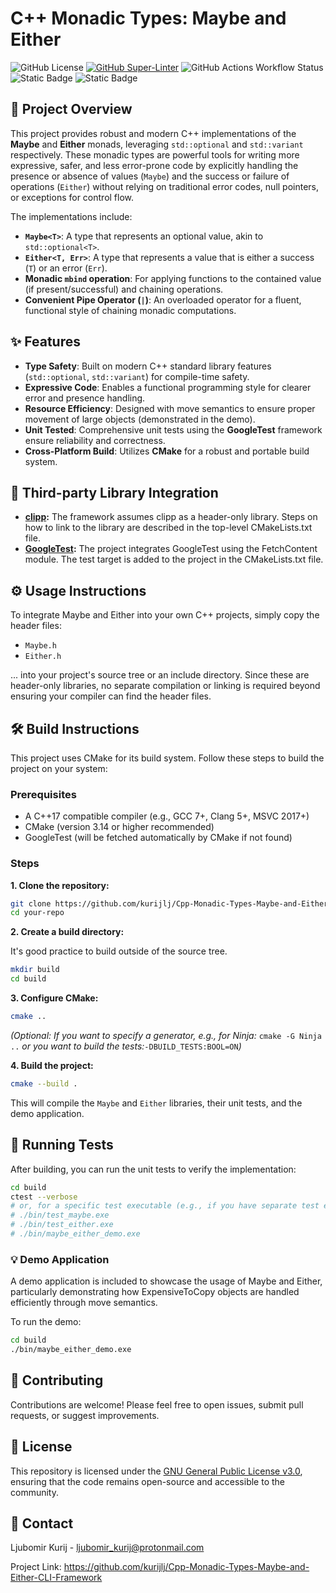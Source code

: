 # C++ Monadic Types: Maybe and Either

![GitHub License](https://img.shields.io/github/license/kurijlj/Cpp-Monadic-Types-Maybe-and-Either)
[![GitHub Super-Linter](https://github.com/kurijlj/Cpp-Monadic-Types-Maybe-and-Either/actions/workflows/code-syntax-style-check.yml/badge.svg)](https://github.com/marketplace/actions/super-linter)
![GitHub Actions Workflow Status](https://img.shields.io/github/actions/workflow/status/kurijlj/Cpp-Monadic-Types-Maybe-and-Either/cmake-multi-platform.yml?branch=main&event=push&style=flat&logo=cmake&label=CMake%20build&labelColor=%23064F8C)
![Static Badge](https://img.shields.io/badge/-v17-%23ffffff?style=flat&logo=cplusplus&labelColor=%2300599C)
![Static Badge](https://img.shields.io/badge/-3.14-%23ffffff?style=flat&logo=cmake&labelColor=%23064F8C)

## 🚀 Project Overview

This project provides robust and modern C++ implementations of the **Maybe** and
**Either** monads, leveraging `std::optional` and `std::variant` respectively.
These monadic types are powerful tools for writing more expressive, safer, and
less error-prone code by explicitly handling the presence or absence of values
(`Maybe`) and the success or failure of operations (`Either`) without relying on
traditional error codes, null pointers, or exceptions for control flow.

The implementations include:

* **`Maybe<T>`**: A type that represents an optional value,
akin to `std::optional<T>`.
* **`Either<T, Err>`**: A type that represents a value that is either a success
(`T`) or an error (`Err`).
* **Monadic `mbind` operation**: For applying functions to the contained value
(if present/successful) and chaining operations.
* **Convenient Pipe Operator (`|`)**: An overloaded operator for a fluent,
functional style of chaining monadic computations.

## ✨ Features

* **Type Safety**: Built on modern C++ standard library features
(`std::optional`, `std::variant`) for compile-time safety.
* **Expressive Code**: Enables a functional programming style for clearer error
and presence handling.
* **Resource Efficiency**: Designed with move semantics to ensure proper
movement of large objects (demonstrated in the demo).
* **Unit Tested**: Comprehensive unit tests using the **GoogleTest** framework
ensure reliability and correctness.
* **Cross-Platform Build**: Utilizes **CMake** for a robust and
portable build system.

## 🧩 Third-party Library Integration

* **[clipp](https://github.com/muellan/clipp):** The framework assumes clipp as
  a header-only library. Steps on how to link to the library are described in
  the top-level CMakeLists.txt file.
* **[GoogleTest](https://github.com/google/googletest):** The project integrates
  GoogleTest using the FetchContent module. The test target is added
  to the project in the CMakeLists.txt file.

## ⚙️ Usage Instructions

To integrate Maybe and Either into your own C++ projects, simply copy the header
files:

* `Maybe.h`
* `Either.h`

... into your project's source tree or an include directory. Since these are
header-only libraries, no separate compilation or linking is required beyond
ensuring your compiler can find the header files.

## 🛠️ Build Instructions

This project uses CMake for its build system. Follow these steps to build the
project on your system:

### Prerequisites

* A C++17 compatible compiler (e.g., GCC 7+, Clang 5+, MSVC 2017+)
* CMake (version 3.14 or higher recommended)
* GoogleTest (will be fetched automatically by CMake if not found)

### Steps

**1. Clone the repository:**

```bash
git clone https://github.com/kurijlj/Cpp-Monadic-Types-Maybe-and-Either-CLI-Framework
cd your-repo
```

**2. Create a build directory:**

It's good practice to build outside of the source tree.

```bash
mkdir build
cd build
```

**3. Configure CMake:**

  ```bash
  cmake ..
  ```

*(Optional: If you want to specify a generator, e.g., for Ninja:* `cmake -G Ninja ..`
*or you want to build the tests:*`-DBUILD_TESTS:BOOL=ON`*)*

**4. Build the project:**

```bash
cmake --build .
```

This will compile the `Maybe` and `Either` libraries, their unit tests, and
the demo application.

## 🧪 Running Tests

After building, you can run the unit tests to verify the implementation:

```bash
cd build
ctest --verbose
# or, for a specific test executable (e.g., if you have separate test executables for Maybe and Either)
# ./bin/test_maybe.exe
# ./bin/test_either.exe
# ./bin/maybe_either_demo.exe
```

### 💡 Demo Application

A demo application is included to showcase the usage of Maybe and Either,
particularly demonstrating how ExpensiveToCopy objects are handled efficiently
through move semantics.

To run the demo:

```bash
cd build
./bin/maybe_either_demo.exe
```

## 🤝 Contributing

Contributions are welcome! Please feel free to open issues, submit pull
requests, or suggest improvements.

## 📄 License

This repository is licensed under the [GNU General Public License
v3.0](LICENSE), ensuring that the code remains open-source and accessible to the
community.

## 📧 Contact

Ljubomir Kurij - <ljubomir_kurij@protonmail.com>

Project Link: <https://github.com/kurijlj/Cpp-Monadic-Types-Maybe-and-Either-CLI-Framework>
